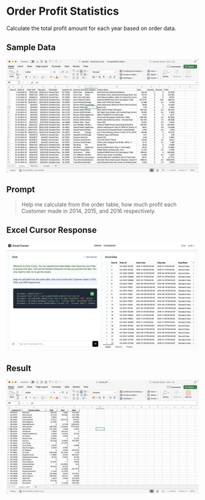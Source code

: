 # Order Profit Statistics
Calculate the total profit amount for each year based on order data.

## Sample Data
![](../images/case01_01.png)

## Prompt
> Help me calculate from the order table, how much profit each Customer made in 2014, 2015, and 2016 respectively.

## Excel Cursor Response
![](../images/case01_02.png)

## Result
![](../images/case01_03.png)
